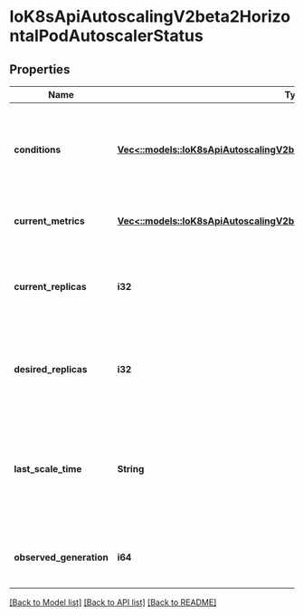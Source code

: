 # IoK8sApiAutoscalingV2beta2HorizontalPodAutoscalerStatus

## Properties
Name | Type | Description | Notes
------------ | ------------- | ------------- | -------------
**conditions** | [**Vec<::models::IoK8sApiAutoscalingV2beta2HorizontalPodAutoscalerCondition>**](io.k8s.api.autoscaling.v2beta2.HorizontalPodAutoscalerCondition.md) | conditions is the set of conditions required for this autoscaler to scale its target, and indicates whether or not those conditions are met. | 
**current_metrics** | [**Vec<::models::IoK8sApiAutoscalingV2beta2MetricStatus>**](io.k8s.api.autoscaling.v2beta2.MetricStatus.md) | currentMetrics is the last read state of the metrics used by this autoscaler. | [optional] 
**current_replicas** | **i32** | currentReplicas is current number of replicas of pods managed by this autoscaler, as last seen by the autoscaler. | 
**desired_replicas** | **i32** | desiredReplicas is the desired number of replicas of pods managed by this autoscaler, as last calculated by the autoscaler. | 
**last_scale_time** | **String** | Time is a wrapper around time.Time which supports correct marshaling to YAML and JSON.  Wrappers are provided for many of the factory methods that the time package offers. | [optional] 
**observed_generation** | **i64** | observedGeneration is the most recent generation observed by this autoscaler. | [optional] 

[[Back to Model list]](../README.md#documentation-for-models) [[Back to API list]](../README.md#documentation-for-api-endpoints) [[Back to README]](../README.md)


